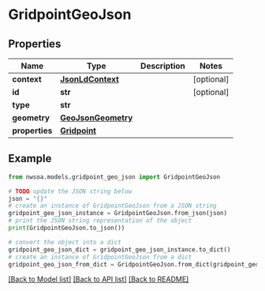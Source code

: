 # GridpointGeoJson


## Properties

Name | Type | Description | Notes
------------ | ------------- | ------------- | -------------
**context** | [**JsonLdContext**](JsonLdContext.md) |  | [optional] 
**id** | **str** |  | [optional] 
**type** | **str** |  | 
**geometry** | [**GeoJsonGeometry**](GeoJsonGeometry.md) |  | 
**properties** | [**Gridpoint**](Gridpoint.md) |  | 

## Example

```python
from nwsoa.models.gridpoint_geo_json import GridpointGeoJson

# TODO update the JSON string below
json = "{}"
# create an instance of GridpointGeoJson from a JSON string
gridpoint_geo_json_instance = GridpointGeoJson.from_json(json)
# print the JSON string representation of the object
print(GridpointGeoJson.to_json())

# convert the object into a dict
gridpoint_geo_json_dict = gridpoint_geo_json_instance.to_dict()
# create an instance of GridpointGeoJson from a dict
gridpoint_geo_json_from_dict = GridpointGeoJson.from_dict(gridpoint_geo_json_dict)
```
[[Back to Model list]](../README.md#documentation-for-models) [[Back to API list]](../README.md#documentation-for-api-endpoints) [[Back to README]](../README.md)


